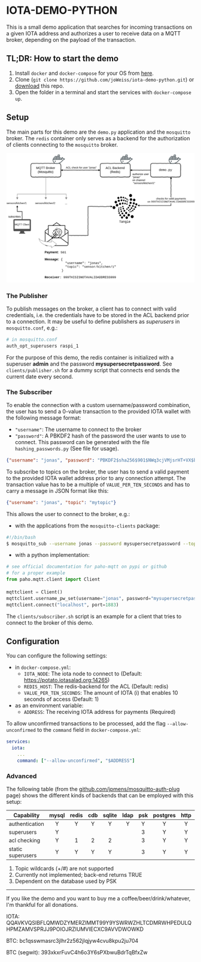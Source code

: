# IOTA-DEMO-PYTHON

This is a small demo application that searches for incoming transactions on a
given IOTA address and authorizes a user to receive data on a MQTT broker,
depending on the payload of the transaction.

## TL;DR: How to start the demo

1. Install `docker` and `docker-compose` for your OS from [here](https://docs.docker.com/compose/install/).
2. Clone (`git clone https://github.com/joWeiss/iota-demo-python.git`) or
   [download](https://github.com/joWeiss/iota-demo-python/archive/master.zip) this repo.
3. Open the folder in a terminal and start the services with `docker-compose up`.

## Setup

The main parts for this demo are the `demo.py` application and the `mosquitto`
broker. The `redis` container only serves as a backend for the authorization of
clients connecting to the `mosquitto` broker.

![Demo](./iota-demo.png)

### The Publisher

To publish messages on the broker, a client has to connect with valid credentials, i.e. the credentials have to be
stored in the ACL backend prior to a connection. It may be useful to define publishers as _superusers_ in
`mosquitto.conf`, e.g.:

```bash
# in mosquitto.conf
auth_opt_superusers raspi_1
```

For the purpose of this demo, the redis container is initialized with a superuser **admin** and the password
**mysupersecretpassword**. See `clients/publisher.sh` for a dummy script that connects end sends the current date every
second.

### The Subscriber

To enable the connection with a custom username/password combination, the user has to send a 0-value transaction to the provided IOTA wallet with the following message format:

- `"username"`: The username to connect to the broker
- `"password"`: A PBKDF2 hash of the password the user wants to use to connect. This password can be generated with the file `hashing_passwords.py` (See file for usage).

```json
{"username": "jonas", "password": "PBKDF2$sha256$901$NWq3cjVMjsrHT+VX$bwGz77L8DoHNAu4rUrAZRYFMGimifkLQ"}
```

To subscribe to topics on the broker, the user has to send a valid payment to the provided IOTA wallet
address prior to any connection attempt. The transaction value has to be a multiple of `VALUE_PER_TEN_SECONDS` and has
to carry a message in JSON format like this:

```json
{"username": "jonas", "topic": "mytopic"}
```

This allows the user to connect to the broker, e.g.:

- with the applications from the `mosquitto-clients` package:

```bash
#!/bin/bash
$ mosquitto_sub --username jonas --password mysupersecretpassword --topic mytopic --host localhost --port 1883
```
- with a python implementation:

```python
# see official documentation for paho-mqtt on pypi or github
# for a proper example
from paho.mqtt.client import Client

mqttclient = Client()
mqttclient.username_pw_set(username="jonas", password="mysupersecretpassword")
mqttclient.connect("localhost", port=1883)
```

The `clients/subscriber.sh` script is an example for a client that tries to connect to the broker of this demo.

## Configuration

You can configure the following settings:

- in `docker-compose.yml`:
  - `IOTA_NODE`: The iota node to connect to (Default: https://potato.iotasalad.org:14265)
  - `REDIS_HOST`: The redis-backend for the ACL (Default: redis)
  - `VALUE_PER_TEN_SECONDS`: The amount of IOTA (i) that enables 10 seconds of access (Default: 1)
- as an environment variable:
  - `ADDRESS`: The receiving IOTA address for payments (Required)

To allow unconfirmed transactions to be processed, add the flag `--allow-unconfirmed` to the `command` field in `docker-compose.yml`:

```yml
services:
  iota:
    ...
    command: ["--allow-unconfirmed", "$ADDRESS"]
```

### Advanced

The following table (from the [github.com/jpmens/mosquitto-auth-plug] page) shows the different kinds of backends that
can be employed with this setup:

[github.com/jpmens/mosquitto-auth-plug]: https://github.com/jpmens/mosquitto-auth-plug#introduction

| Capability        | mysql | redis | cdb | sqlite | ldap | psk | postgres | http | jwt | MongoDB | Files |
| ----------------- |:-----:|:-----:|:---:|:------:|:----:|:---:|:--------:|:----:|:---:|:-------:|:-----:|
| authentication    | Y     | Y     | Y   | Y      | Y    | Y   | Y        | Y    | Y   | Y       | Y     |
| superusers        | Y     |       |     |        |      | 3   | Y        | Y    | Y   | Y       | N     |
| acl checking      | Y     | 1     | 2   | 2      |      | 3   | Y        | Y    | Y   | Y       | Y     |
| static superusers | Y     | Y     | Y   | Y      |      | 3   | Y        | Y    | Y   | Y       | Y     |

1. Topic wildcards (+/#) are not supported
2. Currently not implemented; back-end returns TRUE
3. Dependent on the database used by PSK

---

If you like the demo and you want to buy me a coffee/beer/drink/whatever, I'm thankful for all donations.

IOTA: QQAVKVQSIBFLQMWDZYMERZIMMT99Y9YSWRWZHLTCDMRWHPEDULQHPMZAMVSPRJJ9POIOJRZIUMVIECXC9AVVDWOWKD

BTC: bc1qsswmasrc3jlhr2z562jlqjyw4cvu8kpu2ju704

BTC (segwit): 393xkxrFuvC4h6o3Y6sPXbwuBdrTqBfxZw
